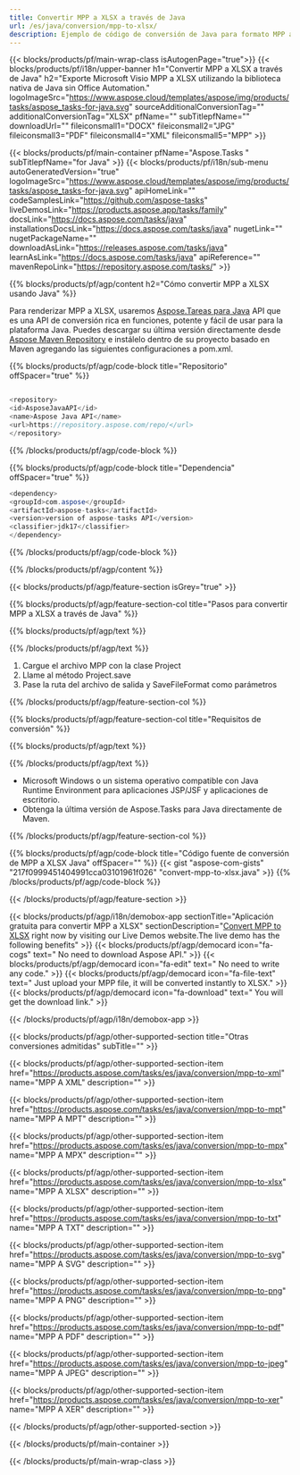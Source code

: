 ```yaml
---
title: Convertir MPP a XLSX a través de Java 
url: /es/java/conversion/mpp-to-xlsx/ 
description: Ejemplo de código de conversión de Java para formato MPP a archivo XLSX. Utilice este código de ejemplo para convertir MPP a XLSX dentro de cualquier aplicación basada en Web o Java de escritorio.
---
```


{{< blocks/products/pf/main-wrap-class isAutogenPage="true">}}
{{< blocks/products/pf/i18n/upper-banner h1="Convertir MPP a XLSX a través de Java" h2="Exporte Microsoft Visio MPP a XLSX utilizando la biblioteca nativa de Java sin Office Automation." logoImageSrc="https://www.aspose.cloud/templates/aspose/img/products/tasks/aspose_tasks-for-java.svg" sourceAdditionalConversionTag="" additionalConversionTag="XLSX" pfName="" subTitlepfName="" downloadUrl="" fileiconsmall1="DOCX" fileiconsmall2="JPG" fileiconsmall3="PDF" fileiconsmall4="XML" fileiconsmall5="MPP" >}}

{{< blocks/products/pf/main-container pfName="Aspose.Tasks " subTitlepfName="for Java" >}}
{{< blocks/products/pf/i18n/sub-menu autoGeneratedVersion="true" logoImageSrc="https://www.aspose.cloud/templates/aspose/img/products/tasks/aspose_tasks-for-java.svg" apiHomeLink="" codeSamplesLink="https://github.com/aspose-tasks" liveDemosLink="https://products.aspose.app/tasks/family" docsLink="https://docs.aspose.com/tasks/java" installationsDocsLink="https://docs.aspose.com/tasks/java" nugetLink="" nugetPackageName="" downloadAsLink="https://releases.aspose.com/tasks/java" learnAsLink="https://docs.aspose.com/tasks/java" apiReference="" mavenRepoLink="https://repository.aspose.com/tasks/" >}}

{{% blocks/products/pf/agp/content h2="Cómo convertir MPP a XLSX usando Java" %}}

Para renderizar MPP a XLSX, usaremos
 [Aspose.Tareas para Java](https://products.aspose.com/tasks/java)
 API que es una API de conversión rica en funciones, potente y fácil de usar para la plataforma Java. Puedes descargar su última versión directamente desde
 [Aspose Maven Repository](https://repository.aspose.com/tasks/)
 e instálelo dentro de su proyecto basado en Maven agregando las siguientes configuraciones a pom.xml.

{{% blocks/products/pf/agp/code-block title="Repositorio" offSpacer="true" %}}

```cs

<repository>
<id>AsposeJavaAPI</id>
<name>Aspose Java API</name>
<url>https://repository.aspose.com/repo/</url>
</repository>

```

{{% /blocks/products/pf/agp/code-block %}}

{{% blocks/products/pf/agp/code-block title="Dependencia" offSpacer="true" %}}

```cs
<dependency>
<groupId>com.aspose</groupId>
<artifactId>aspose-tasks</artifactId>
<version>version of aspose-tasks API</version>
<classifier>jdk17</classifier>
</dependency>

```

{{% /blocks/products/pf/agp/code-block %}}

{{% /blocks/products/pf/agp/content %}}

{{< blocks/products/pf/agp/feature-section isGrey="true" >}}

{{% blocks/products/pf/agp/feature-section-col title="Pasos para convertir MPP a XLSX a través de Java" %}}

{{% blocks/products/pf/agp/text %}}

{{% /blocks/products/pf/agp/text %}}

1. Cargue el archivo MPP con la clase Project
1. Llame al método Project.save
1. Pase la ruta del archivo de salida y SaveFileFormat como parámetros

{{% /blocks/products/pf/agp/feature-section-col %}}

{{% blocks/products/pf/agp/feature-section-col title="Requisitos de conversión" %}}

{{% blocks/products/pf/agp/text %}}

{{% /blocks/products/pf/agp/text %}}

- Microsoft Windows o un sistema operativo compatible con Java Runtime Environment para aplicaciones JSP/JSF y aplicaciones de escritorio.
- Obtenga la última versión de Aspose.Tasks para Java directamente de Maven.

{{% /blocks/products/pf/agp/feature-section-col %}}

{{% blocks/products/pf/agp/code-block title="Código fuente de conversión de MPP a XLSX Java" offSpacer="" %}}
{{< gist "aspose-com-gists" "217f0999451404991cca03101961f026" "convert-mpp-to-xlsx.java" >}}
{{% /blocks/products/pf/agp/code-block %}}

{{< /blocks/products/pf/agp/feature-section >}}

<!-- aboutfile Starts -->

{{< blocks/products/pf/agp/i18n/demobox-app sectionTitle="Aplicación gratuita para convertir MPP a XLSX" sectionDescription="[Convert MPP to XLSX](https://products.aspose.app/tasks/conversion/mpp-to-xlsx) right now by visiting our Live Demos website.The live demo has the following benefits" >}}
        {{< blocks/products/pf/agp/democard icon="fa-cogs" text=" No need to download Aspose API." >}}
        {{< blocks/products/pf/agp/democard icon="fa-edit" text=" No need to write any code." >}}
        {{< blocks/products/pf/agp/democard icon="fa-file-text" text=" Just upload your MPP file, it will be converted instantly to XLSX." >}}
        {{< blocks/products/pf/agp/democard icon="fa-download" text=" You will get the download link." >}}

{{< /blocks/products/pf/agp/i18n/demobox-app >}}

<!-- aboutfile Ends -->

{{< blocks/products/pf/agp/other-supported-section title="Otras conversiones admitidas" subTitle="" >}}

{{< blocks/products/pf/agp/other-supported-section-item href="https://products.aspose.com/tasks/es/java/conversion/mpp-to-xml" name="MPP A XML" description="" >}}

{{< blocks/products/pf/agp/other-supported-section-item href="https://products.aspose.com/tasks/es/java/conversion/mpp-to-mpt" name="MPP A MPT" description="" >}}

{{< blocks/products/pf/agp/other-supported-section-item href="https://products.aspose.com/tasks/es/java/conversion/mpp-to-mpx" name="MPP A MPX" description="" >}}

{{< blocks/products/pf/agp/other-supported-section-item href="https://products.aspose.com/tasks/es/java/conversion/mpp-to-xlsx" name="MPP A XLSX" description="" >}}

{{< blocks/products/pf/agp/other-supported-section-item href="https://products.aspose.com/tasks/es/java/conversion/mpp-to-txt" name="MPP A TXT" description="" >}}

{{< blocks/products/pf/agp/other-supported-section-item href="https://products.aspose.com/tasks/es/java/conversion/mpp-to-svg" name="MPP A SVG" description="" >}}

{{< blocks/products/pf/agp/other-supported-section-item href="https://products.aspose.com/tasks/es/java/conversion/mpp-to-png" name="MPP A PNG" description="" >}}

{{< blocks/products/pf/agp/other-supported-section-item href="https://products.aspose.com/tasks/es/java/conversion/mpp-to-pdf" name="MPP A PDF" description="" >}}

{{< blocks/products/pf/agp/other-supported-section-item href="https://products.aspose.com/tasks/es/java/conversion/mpp-to-jpeg" name="MPP A JPEG" description="" >}}

{{< blocks/products/pf/agp/other-supported-section-item href="https://products.aspose.com/tasks/es/java/conversion/mpp-to-xer" name="MPP A XER" description="" >}}



{{< /blocks/products/pf/agp/other-supported-section >}}

{{< /blocks/products/pf/main-container >}}
    
{{< /blocks/products/pf/main-wrap-class >}}